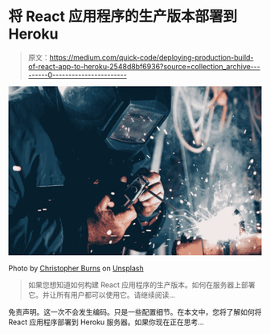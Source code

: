 # 将 React 应用程序的生产版本部署到 Heroku

> 原文：<https://medium.com/quick-code/deploying-production-build-of-react-app-to-heroku-2548d8bf6936?source=collection_archive---------0----------------------->

![](img/4e9d4dc067e4faf837a783c42aca2785.png)

Photo by [Christopher Burns](https://unsplash.com/photos/Wiu3w-99tNg?utm_source=unsplash&utm_medium=referral&utm_content=creditCopyText) on [Unsplash](https://unsplash.com/search/photos/production?utm_source=unsplash&utm_medium=referral&utm_content=creditCopyText)

> 如果您想知道如何构建 React 应用程序的生产版本。如何在服务器上部署它。并让所有用户都可以使用它。请继续阅读…

免责声明。这一次不会发生编码。只是一些配置细节。在本文中，您将了解如何将 React 应用程序部署到 Heroku 服务器。如果你现在正在思考…